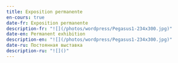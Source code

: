 ```yaml
---
title: Exposition permanente
en-cours: true
date-fr: Exposition permanente
description-fr: "![](/photos/wordpress/Pegasus1-234x300.jpg)"
date-en: Permanent exhibition
description-en: "![](/photos/wordpress/Pegasus1-234x300.jpg)"
date-ru: Постоянная выставка
description-ru: "![]()"
---
```

